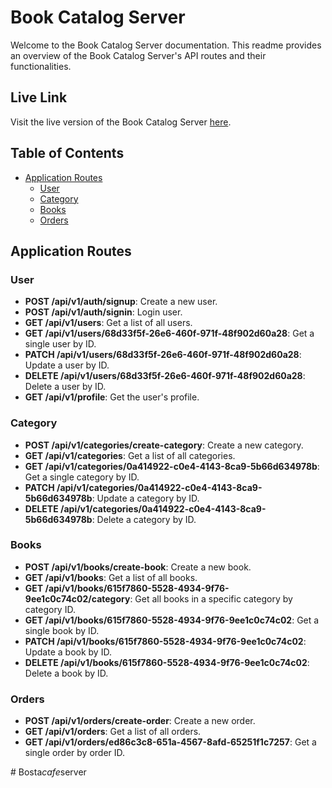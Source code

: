 # Book Catalog Server

Welcome to the Book Catalog Server documentation. This readme provides an overview of the Book Catalog Server's API routes and their functionalities.

## Live Link
Visit the live version of the Book Catalog Server [here](https://book-catalog-server-lbr599tom-mh01-hasan.vercel.app).

## Table of Contents
- [Application Routes](#application-routes)
  - [User](#user)
  - [Category](#category)
  - [Books](#books)
  - [Orders](#orders)

## Application Routes

### User
- **POST /api/v1/auth/signup**: Create a new user.
- **POST /api/v1/auth/signin**: Login user.
- **GET /api/v1/users**: Get a list of all users.
- **GET /api/v1/users/68d33f5f-26e6-460f-971f-48f902d60a28**: Get a single user by ID.
- **PATCH /api/v1/users/68d33f5f-26e6-460f-971f-48f902d60a28**: Update a user by ID.
- **DELETE /api/v1/users/68d33f5f-26e6-460f-971f-48f902d60a28**: Delete a user by ID.
- **GET /api/v1/profile**: Get the user's profile.

### Category
- **POST /api/v1/categories/create-category**: Create a new category.
- **GET /api/v1/categories**: Get a list of all categories.
- **GET /api/v1/categories/0a414922-c0e4-4143-8ca9-5b66d634978b**: Get a single category by ID.
- **PATCH /api/v1/categories/0a414922-c0e4-4143-8ca9-5b66d634978b**: Update a category by ID.
- **DELETE /api/v1/categories/0a414922-c0e4-4143-8ca9-5b66d634978b**: Delete a category by ID.

### Books
- **POST /api/v1/books/create-book**: Create a new book.
- **GET /api/v1/books**: Get a list of all books.
- **GET /api/v1/books/615f7860-5528-4934-9f76-9ee1c0c74c02/category**: Get all books in a specific category by category ID.
- **GET /api/v1/books/615f7860-5528-4934-9f76-9ee1c0c74c02**: Get a single book by ID.
- **PATCH /api/v1/books/615f7860-5528-4934-9f76-9ee1c0c74c02**: Update a book by ID.
- **DELETE /api/v1/books/615f7860-5528-4934-9f76-9ee1c0c74c02**: Delete a book by ID.

### Orders
- **POST /api/v1/orders/create-order**: Create a new order.
- **GET /api/v1/orders**: Get a list of all orders.
- **GET /api/v1/orders/ed86c3c8-651a-4567-8afd-65251f1c7257**: Get a single order by order ID.


#   B o s t a _ c a f e _ s e r v e r  
 